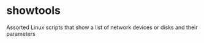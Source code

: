 showtools
=========

Assorted Linux scripts that show a list of network devices or disks and their parameters
